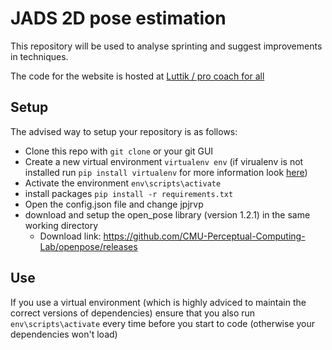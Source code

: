 # JADS 2D pose estimation
This repository will be used to analyse sprinting and suggest improvements in techniques.

The code for the website is hosted at [Luttik / pro coach for all](https://github.com/Luttik/pro_coach_for_all)

## Setup
The advised way to setup your repository is as follows:

- Clone this repo with `git clone` or your git GUI
- Create a new virtual environment `virtualenv env` (if virualenv is not installed run `pip install virtualenv` for more information look [here](http://docs.python-guide.org/en/latest/dev/virtualenvs/#lower-level-virtualenv))
- Activate the environment `env\scripts\activate`
- install packages `pip install -r requirements.txt`
- Open the config.json file and change jpjrvp
- download and setup the open_pose library (version 1.2.1) in the same working directory
    - Download link: https://github.com/CMU-Perceptual-Computing-Lab/openpose/releases

## Use
If you use a virtual environment (which is highly adviced to maintain the correct versions of dependencies) ensure that you also run `env\scripts\activate` every time before you start to code (otherwise your dependencies won't load)
